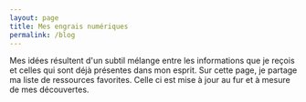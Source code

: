 ```yaml
---
layout: page
title: Mes engrais numériques
permalink: /blog
---
```


Mes idées résultent d'un subtil mélange entre les informations que je reçois et celles qui sont déjà présentes dans mon esprit. Sur cette page, je partage ma liste de ressources favorites. Celle ci est mise à jour au fur et à mesure de mes découvertes.